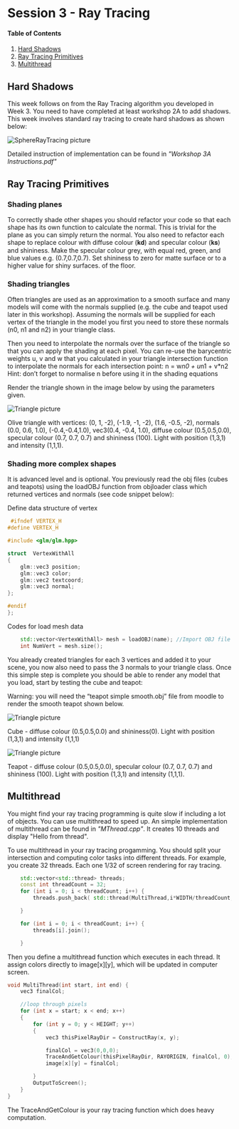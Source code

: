 # Session 3 - Ray Tracing

#### Table of Contents
1. [Hard Shadows](https://github.coventry.ac.uk/ac7020/322COM_TeachingMaterial/blob/master/Session%204#Hard-Shadows)
2. [Ray Tracing Primitives](https://github.coventry.ac.uk/ac7020/322COM_TeachingMaterial/blob/master/Session%204#Ray-Tracing-Primitives)
3. [Multithread](https://github.coventry.ac.uk/ac7020/322COM_TeachingMaterial/blob/master/Session%204#Multithread)


## Hard Shadows

This week follows on from the Ray Tracing algorithm you developed in Week 3. You need to
have completed at least workshop 2A to add shadows. This week involves standard ray
tracing to create hard shadows as shown below:

![SphereRayTracing picture](https://github.coventry.ac.uk/ac7020/322COM_TeachingMaterial/blob/master/Session%204/Readme%20Pictures/Shadows.jpg)

Detailed instruction of implementation can be found in _"Workshop 3A Instructions.pdf"_
 
## Ray Tracing Primitives
 
### Shading planes
To correctly shade other shapes you should refactor your code so that each shape has its own
function to calculate the normal. This is trivial for the plane as you can simply return the normal. You
also need to refactor each shape to replace colour with diffuse colour (𝐤𝐝) and specular colour (𝐤𝐬)
and shininess. Make the specular colour grey, with equal red, green, and blue values e.g.
(0.7,0.7,0.7). Set shininess to zero for matte surface or to a higher value for shiny surfaces.
of the floor.

### Shading triangles
Often triangles are used as an approximation to a smooth surface and many models will come with
the normals supplied (e.g. the cube and teapot used later in this workshop). Assuming the normals
will be supplied for each vertex of the triangle in the model you first you need to store these normals
(n0, n1 and n2) in your triangle class.

Then you need to interpolate the normals over the surface of the triangle so that you can apply the
shading at each pixel. You can re-use the barycentric weights u, v and w that you calculated in your
triangle intersection function to interpolate the normals for each intersection point:
n = w*n0 + u*n1 + v*n2
Hint: don’t forget to normalise n before using it in the shading equations

Render the triangle shown in the image below by using the parameters given.

![Triangle picture](https://github.coventry.ac.uk/ac7020/322COM_TeachingMaterial/blob/master/Session%203/Readme%20Pictures/TriangleRT.JPG)

Olive triangle with vertices: (0, 1, -2), (-1.9, -1, -2), (1.6, -0.5, -2), normals (0.0, 0.6, 1.0), (-0.4,-0.4,1.0),
vec3(0.4, -0.4, 1.0), diffuse colour (0.5,0.5,0.0), specular colour (0.7, 0.7, 0.7) and shininess (100). Light with
position (1,3,1) and intensity (1,1,1).

### Shading more complex shapes

It is advanced level and is optional.
You previously read the obj files (cubes and teapots) using the loadOBJ function from objloader class
which returned vertices and normals (see code snippet below):

Define data structure of vertex

```C++
 #ifndef VERTEX_H
#define VERTEX_H

#include <glm/glm.hpp>

struct  VertexWithAll
{
	glm::vec3 position;
	glm::vec3 color;
	glm::vec2 textcoord;
	glm::vec3 normal;
};

#endif
};
```

Codes for load mesh data

```C++
	std::vector<VertexWithAll> mesh = loadOBJ(name); //Import OBJ file data into a vector array
	int NumVert = mesh.size();
```

You already created triangles for each 3 vertices and added it to your scene, you
now also need to pass the 3 normals to your triangle class. Once this simple step is complete you
should be able to render any model that you load, start by testing the cube and teapot:

Warning: you will need the “teapot simple smooth.obj” file from moodle to render the smooth
teapot shown below.

![Triangle picture](https://github.coventry.ac.uk/ac7020/322COM_TeachingMaterial/blob/master/Session%203/Readme%20Pictures/CubeRT.JPG)

Cube - diffuse colour (0.5,0.5,0.0) and shininess(0). Light with position (1,3,1) and intensity (1,1,1)

![Triangle picture](https://github.coventry.ac.uk/ac7020/322COM_TeachingMaterial/blob/master/Session%203/Readme%20Pictures/TeapotRT.JPG)

Teapot - diffuse colour (0.5,0.5,0.0), specular
colour (0.7, 0.7, 0.7) and shininess (100). Light with
position (1,3,1) and intensity (1,1,1).

## Multithread

You might find your ray tracing programming is quite slow if including a lot of objects. You can use multithread to speed up.
An simple implementation of multithread can be found in _"MThread.cpp"_.
It creates 10 threads and display "Hello from thread". 

To use multithread in your ray tracing progamming. You should split your intersection and computing color tasks into different threads.
For example, you create 32 threads. Each one 1/32 of screen rendering for ray tracing.
 
```C++
	std::vector<std::thread> threads;
	const int threadCount = 32;
	for (int i = 0; i < threadCount; i++) {
		threads.push_back( std::thread(MultiThread,i*WIDTH/threadCount,(i+1)* WIDTH / threadCount));

	}

	for (int i = 0; i < threadCount; i++) {
		threads[i].join();

	}
```

Then you define a multithread function which executes in each thread. It assign colors directly to image[x][y],
which will be updated in computer screen.

```C++
void MultiThread(int start, int end) {
	vec3 finalCol;

	//loop through pixels
	for (int x = start; x < end; x++)
	{
		for (int y = 0; y < HEIGHT; y++)
		{
			vec3 thisPixelRayDir = ConstructRay(x, y);

			finalCol = vec3(0,0,0);
			TraceAndGetColour(thisPixelRayDir, RAYORIGIN, finalCol, 0);
			image[x][y] = finalCol;

		}
		OutputToScreen();
	}
}
```

The TraceAndGetColour is your ray tracing function which does heavy computation.

